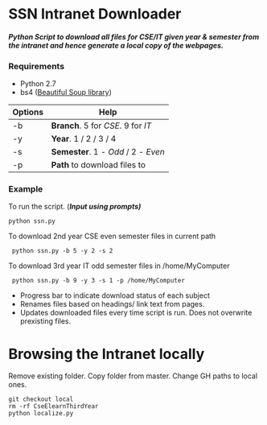 # SSN Intranet Downloader
#### *Python Script to download all files for CSE/IT  given year &amp;  semester from the intranet and hence generate a local copy of the webpages.*

### Requirements
* Python 2.7
* bs4 ([Beautiful Soup library](https://www.crummy.com/software/BeautifulSoup/bs4/doc/#installing-beautiful-soup))

Options | Help
--------|-----------
-b | **Branch**. 5 for *CSE*. 9 for *IT*
-y | **Year**.  1 / 2 / 3 / 4
-s | **Semester**. 1 - *Odd* / 2 - *Even*
-p | **Path** to download files to

### Example
To run the script. (***Input using prompts)***

	python ssn.py

To download 2nd year CSE even semester files in current path

	 python ssn.py -b 5 -y 2 -s 2

To download 3rd year IT odd semester files in /home/MyComputer

	 python ssn.py -b 9 -y 3 -s 1 -p /home/MyComputer


- Progress bar to indicate download status of each subject
- Renames files based on headings/ link text from pages.  
- Updates downloaded files every time script is run. Does not overwrite prexisting files.

# Browsing the Intranet locally

Remove existing folder. Copy folder from master. Change GH paths to local ones.

	git checkout local
	rm -rf CseElearnThirdYear
	python localize.py

